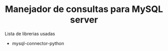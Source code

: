 <h1 align="center"> Manejador de consultas para MySQL server </h1>

<p>Lista de librerias usadas</p>

<ul>
    <li>mysql-connector-python</li>
</ul>